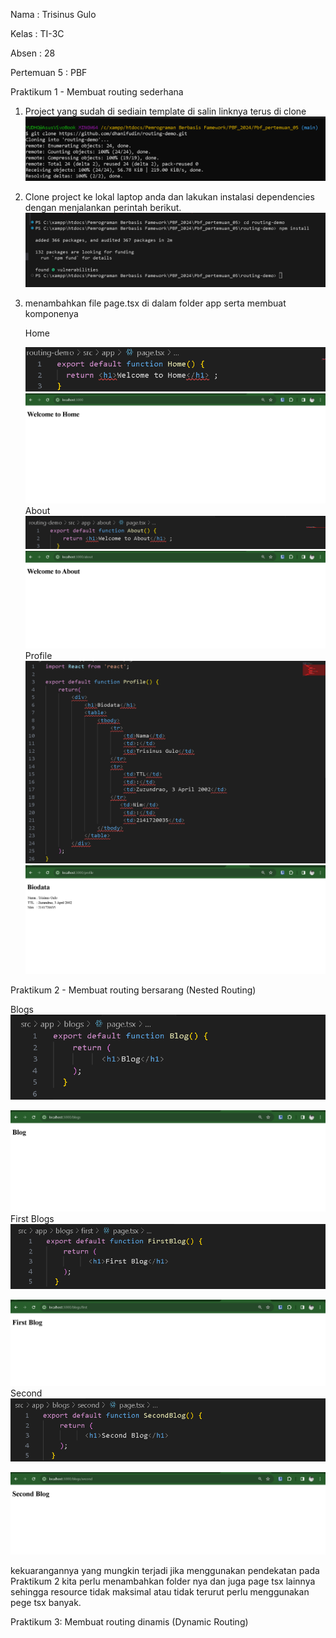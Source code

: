 Nama : Trisinus Gulo

Kelas : TI-3C

Absen : 28

Pertemuan 5 : PBF

Praktikum 1 - Membuat routing sederhana

1. Project yang sudah di sediain template di salin linknya terus di clone
   ![test](img/Langkah1_Prak1.png)

2. Clone project ke lokal laptop anda dan lakukan instalasi dependencies dengan menjalankan perintah berikut.
   ![test](img/Langkah2_Prak%202.png)

3. menambahkan file page.tsx di dalam folder app serta membuat komponenya
   
     Home
     
     ![test](img/home.png)
     ![test](img/hasil%20home.png)
      About
     ![test](img/About.png)
     ![test](img/Hasil%20About.png)
     Profile
     ![test](img/profile.png)
     ![test](img/hasil%20profile.png)

 Praktikum 2 - Membuat routing bersarang (Nested Routing)
   
   Blogs
   ![test](img/blogs1.png)

   ![test](img/blogs.png)
   First Blogs
   ![test](img/first.png)

   ![test](img/hasil%20first.png)
   Second 
   ![test](img/Second.png)
   
   ![etst](img/hasil%20second.png) 
   
   kekuarangannya  yang mungkin terjadi jika menggunakan pendekatan pada Praktikum 2 kita perlu menambahkan folder nya dan juga page tsx lainnya sehingga resource tidak maksimal atau tidak terurut perlu menggunakan pege tsx banyak.

   Praktikum 3: Membuat routing dinamis (Dynamic Routing)
      




